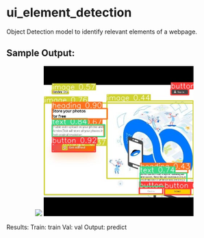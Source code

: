 # ui_element_detection
Object Detection model to identify relevant elements of a webpage.

<h2>Sample Output: </h2>

<p align="center">
  <img src="your_relative_path_here" width="350" >
  <img src="predict/yadi_sk_png_jpg.rf.b8d27f1eb5fd0b5b95eff4c8d8b84eec.jpg" width="350" alt="accessibility text">
</p>

Results:
  Train: train
  Val: val
  Output: predict
  

